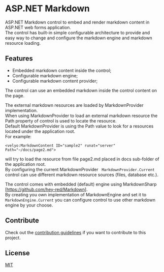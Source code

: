 # ASP.NET Markdown


ASP.NET Markdown control to embed and render markdown content in ASP.NET web forms application.  
The control has built-in simple configurable architecture to provide and easy way to change and configure the markdown engine and markdown resource loading.

## Features

- Embedded markdown content inside the control;
- Configurable markdown engine;
- Configurable markdown content provider;

The control can use an embedded markdown inside the control content on the page.

The external markdown resources are loaded by MarkdownProvider implementation.  
When using MarkdownProvider to load an external markdown resource the Path property of control is used to locate the resource.  
Default MarkdownProvider is using the Path value to look for a resources located under the application root.  
For example:
```
<velyo:MarkdownContent ID="sample2" runat="server" Path="~/docs/page2.md">
```
will try to load the resource from file page2.md placed in docs sub-folder of the application root.  
By configuring the current MarkdownProvider ``` MarkdownProvider.Current``` control can use different markdown resource sources (files, database etc.).

The control comes with embedded (default) engine using MarkdownSharp [https://github.com/hey-red/Markdown].  
By creating you own implementation of MarkdownEngine and set it to ```MarkdownEngine.Current``` you can configure control to use other markdown engine by your choose.

## Contribute

Check out the [contribution guidelines](https://github.com/velyo/aspnet-markdown/blob/master/CONTRIBUTING.md) if you want to contribute to this project.

## License

[MIT](https://github.com/velyo/aspnet-markdown/blob/master/LICENSE)